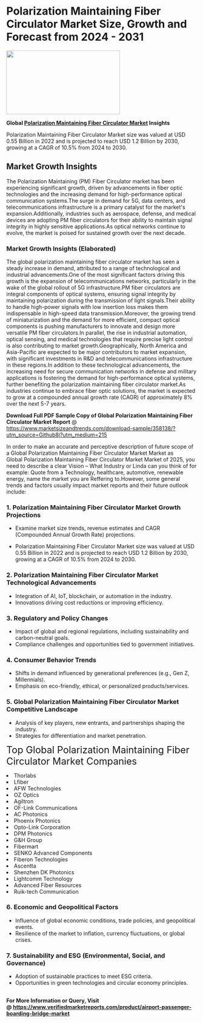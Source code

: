 <H1>Polarization Maintaining Fiber Circulator Market Size, Growth and Forecast from 2024 - 2031</H1><img class="aligncenter size-medium wp-image-584254" src="https://thirdeyenews.in/wp-content/uploads/2024/09/Global-Market-Research-300x168.jpeg" alt="" width="300" height="168" /><p><strong>Global&nbsp;<a href="https://www.marketsizeandtrends.com/download-sample/358138/?utm_source=Github8j?utm_medium=215">Polarization Maintaining Fiber Circulator Market</a> Insights</strong></p><p>Polarization Maintaining Fiber Circulator Market size was valued at USD 0.55 Billion in 2022 and is projected to reach USD 1.2 Billion by 2030, growing at a CAGR of 10.5% from 2024 to 2030.</p><p><h2>Market Growth Insights</h2> The Polarization Maintaining (PM) Fiber Circulator market has been experiencing significant growth, driven by advancements in fiber optic technologies and the increasing demand for high-performance optical communication systems.The surge in demand for 5G, data centers, and telecommunications infrastructure is a primary catalyst for the market's expansion.Additionally, industries such as aerospace, defense, and medical devices are adopting PM fiber circulators for their ability to maintain signal integrity in highly sensitive applications.As optical networks continue to evolve, the market is poised for sustained growth over the next decade. <h3>Market Growth Insights (Elaborated)</h3> The global polarization maintaining fiber circulator market has seen a steady increase in demand, attributed to a range of technological and industrial advancements.One of the most significant factors driving this growth is the expansion of telecommunications networks, particularly in the wake of the global rollout of 5G infrastructure.PM fiber circulators are integral components of optical systems, ensuring signal integrity by maintaining polarization during the transmission of light signals.Their ability to handle high-power signals with low insertion loss makes them indispensable in high-speed data transmission.Moreover, the growing trend of miniaturization and the demand for more efficient, compact optical components is pushing manufacturers to innovate and design more versatile PM fiber circulators.In parallel, the rise in industrial automation, optical sensing, and medical technologies that require precise light control is also contributing to market growth.Geographically, North America and Asia-Pacific are expected to be major contributors to market expansion, with significant investments in R&D and telecommunications infrastructure in these regions.In addition to these technological advancements, the increasing need for secure communication networks in defense and military applications is fostering the demand for high-performance optical systems, further benefiting the polarization maintaining fiber circulator market.As industries continue to embrace fiber optic solutions, the market is expected to grow at a compounded annual growth rate (CAGR) of approximately 8% over the next 5-7 years.</p><p><span class=""><strong>Download Full PDF Sample Copy of Global Polarization Maintaining Fiber Circulator Market Report</strong> @ <a href="https://www.marketsizeandtrends.com/download-sample/358138/?utm_source=Github8j?utm_medium=215" target="_blank">https://www.marketsizeandtrends.com/download-sample/358138/?utm_source=Github8j?utm_medium=215</a></span></p><p>In order to make an accurate and perceptive description of future scope of a Global&nbsp;Polarization Maintaining Fiber Circulator Market Market as Global&nbsp;Polarization Maintaining Fiber Circulator Market Market of 2025, you need to describe a clear Vision &ndash; What Industry or Linda can you think of for example: Quote from a Technology, healthcare, automotive, renewable energy, name the market you are Reffering to.However, some general trends and factors usually impact market reports and their future outlook include:</p><h3>1.&nbsp;<strong>Polarization Maintaining Fiber Circulator Market Growth Projections</strong></h3><ul><li>Examine market size trends, revenue estimates and CAGR (Compounded Annual Growth Rate) projections.</li><li><p>Polarization Maintaining Fiber Circulator Market size was valued at USD 0.55 Billion in 2022 and is projected to reach USD 1.2 Billion by 2030, growing at a CAGR of 10.5% from 2024 to 2030.</p></li></ul><h3>2.&nbsp;<strong>Polarization Maintaining Fiber Circulator Market Technological Advancements</strong></h3><ul><li>Integration of AI, IoT, blockchain, or automation in the industry.</li><li>Innovations driving cost reductions or improving efficiency.</li></ul><h3>3.&nbsp;<strong>Regulatory and Policy Changes</strong></h3><ul><li>Impact of global and regional regulations, including sustainability and carbon-neutral goals.</li><li>Compliance challenges and opportunities tied to government initiatives.</li></ul><h3>4.&nbsp;<strong>Consumer Behavior Trends</strong></h3><ul><li>Shifts in demand influenced by generational preferences (e.g., Gen Z, Millennials).</li><li>Emphasis on eco-friendly, ethical, or personalized products/services.</li></ul><h3>5.&nbsp;<strong>Global Polarization Maintaining Fiber Circulator Market Competitive Landscape</strong></h3><ul><li>Analysis of key players, new entrants, and partnerships shaping the industry.</li><li>Strategies for differentiation and market penetration.</li></ul><p data-pm-slice="1 1 []"><span style="color: inherit; font-family: inherit; font-size: 25px;">Top Global Polarization Maintaining Fiber Circulator Market Companies</span></p><div class="" data-test-id=""><p><li>Thorlabs</li><li> Lfiber</li><li> AFW Technologies</li><li> OZ Optics</li><li> Agiltron</li><li> OF-Link Communications</li><li> AC Photonics</li><li> Phoenix Photonics</li><li> Opto-Link Corporation</li><li> DPM Photonics</li><li> G&H Group</li><li> Fibermart</li><li> SENKO Advanced Components</li><li> Fiberon Technologies</li><li> Ascentta</li><li> Shenzhen DK Photonics</li><li> Lightcomm Technology</li><li> Advanced Fiber Resources</li><li> Ruik-tech Communication</li></p></div><h3>6.&nbsp;<strong>Economic and Geopolitical Factors</strong></h3><ul><li>Influence of global economic conditions, trade policies, and geopolitical events.</li><li>Resilience of the market to inflation, currency fluctuations, or global crises.</li></ul><h3>7.&nbsp;<strong>Sustainability and ESG (Environmental, Social, and Governance)</strong></h3><ul><li>Adoption of sustainable practices to meet ESG criteria.</li><li>Opportunities in green technologies and circular economy principles.</li></ul><h2><strong style="font-size: 14px;">For More Information or Query, Visit @&nbsp;</strong><a style="background-color: #ffffff; font-size: 14px;" href="https://www.marketsizeandtrends.com/report/polarization-maintaining-fiber-circulator-market/" target="_blank">https://www.verifiedmarketreports.com/product/airport-passenger-boarding-bridge-market</a></h2>